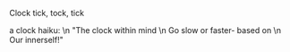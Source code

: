 Clock
tick, tock, tick

a clock haiku: \n
"The clock within mind \n
Go slow or faster- based on \n
Our innerself!"